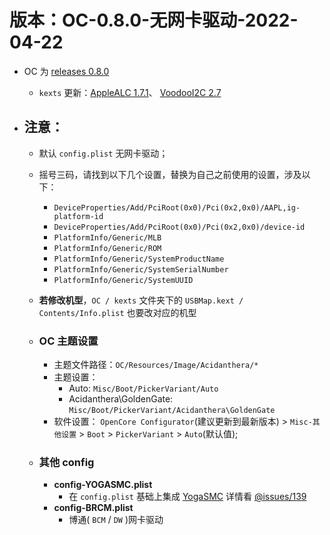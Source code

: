 # 版本：OC-0.8.0-无网卡驱动-2022-04-22
- OC 为 [releases 0.8.0](https://github.com/acidanthera/OpenCorePkg/releases/tag/0.8.0)
  - `kexts` 更新：[AppleALC 1.7.1](https://github.com/acidanthera/AppleALC/releases/tag/1.7.1)、 [VoodooI2C 2.7](https://github.com/VoodooI2C/VoodooI2C/releases/tag/2.7)

- ## 注意：
    - 默认 `config.plist` 无网卡驱动；
    - 摇号三码，请找到以下几个设置，替换为自己之前使用的设置，涉及以下：
      - `DeviceProperties/Add/PciRoot(0x0)/Pci(0x2,0x0)/AAPL,ig-platform-id`
      - `DeviceProperties/Add/PciRoot(0x0)/Pci(0x2,0x0)/device-id`
      - `PlatformInfo/Generic/MLB`
      - `PlatformInfo/Generic/ROM`
      - `PlatformInfo/Generic/SystemProductName`
      - `PlatformInfo/Generic/SystemSerialNumber`
      - `PlatformInfo/Generic/SystemUUID`
    - **若修改机型**，`OC / kexts` 文件夹下的 `USBMap.kext / Contents/Info.plist` 也要改对应的机型
    - ### OC 主题设置
      - 主题文件路径：`OC/Resources/Image/Acidanthera/*`
      - 主题设置：
        - Auto: `Misc/Boot/PickerVariant/Auto`
        - Acidanthera\GoldenGate: `Misc/Boot/PickerVariant/Acidanthera\GoldenGate`
      - 软件设置： `OpenCore Configurator`(建议更新到最新版本) > `Misc-其他设置` > `Boot` > `PickerVariant` > `Auto`(默认值);

    - ### 其他 config
      - **config-YOGASMC.plist**
        - 在 `config.plist` 基础上集成 [YogaSMC](https://github.com/zhen-zen/YogaSMC) 详情看 [@issues/139](https://github.com/daliansky/XiaoXinPro-13-hackintosh/issues/139)
      - **config-BRCM.plist**
        - 博通( `BCM` / `DW` )网卡驱动
